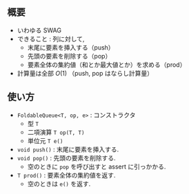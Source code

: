 ## 概要
- いわゆる SWAG
- できること : 列に対して,
  - 末尾に要素を挿入する（push）
  - 先頭の要素を削除する（pop）
  - 要素全体の集約値（和とか最大値とか）を求める（prod）
- 計算量は全部 $O(1)$ （push, pop はならし計算量）

## 使い方
- `FoldableQueue<T, op, e>` : コンストラクタ
  - 型 `T`
  - 二項演算 `T op(T, T)`
  - 単位元 `T e()`
- `void push()` : 末尾に要素を挿入する.
- `void pop()` : 先頭の要素を削除する.
  - 空のときに `pop` を呼び出すと assert に引っかかる.
- `T prod()` : 要素全体の集約値を返す.
  - 空のときは `e()` を返す.
